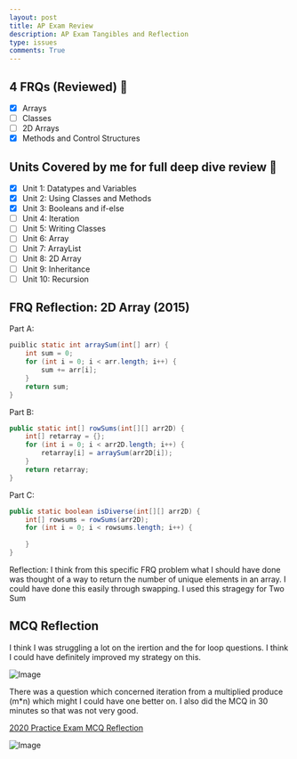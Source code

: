```yaml
---
layout: post
title: AP Exam Review
description: AP Exam Tangibles and Reflection
type: issues
comments: True
---
```


## 4 FRQs (Reviewed) 📝
- [x] Arrays
- [ ] Classes
- [ ] 2D Arrays
- [x] Methods and Control Structures

## Units Covered by me for full deep dive review 🌊

- [x] Unit 1: Datatypes and Variables
- [x] Unit 2: Using Classes and Methods
- [x] Unit 3: Booleans and if-else
- [ ] Unit 4: Iteration
- [ ] Unit 5: Writing Classes
- [ ] Unit 6: Array
- [ ] Unit 7: ArrayList
- [ ] Unit 8: 2D Array
- [ ] Unit 9: Inheritance
- [ ] Unit 10: Recursion

## FRQ Reflection: 2D Array (2015)

Part A:
```java
puiblic static int arraySum(int[] arr) {
	int sum = 0;
    for (int i = 0; i < arr.length; i++) {
    	sum += arr[i];
    }
    return sum;
}
```

Part B:
```java
public static int[] rowSums(int[][] arr2D) {
	int[] retarray = {};
    for (int i = 0; i < arr2D.length; i++) {
    	retarray[i] = arraySum(arr2D[i]);
    }
    return retarray;
}
```

Part C:
```java
public static boolean isDiverse(int[][] arr2D) {
	int[] rowsums = rowSums(arr2D);
    for (int i = 0; i < rowsums.length; i++) {
    	
    }
}
```

Reflection: I think from this specific FRQ problem what I should have done was thought of a way to return the number of unique elements in an array. I could have done this easily through swapping. I used this stragegy for Two Sum

## MCQ Reflection

I think I was struggling a lot on the irertion and the for loop questions. I think I could have definitely improved my strategy on this.

![Image](https://github.com/user-attachments/assets/e4f02274-62a2-489a-a727-4f73edde72dd)

There was a question which concerned iteration from a multiplied produce (m*n) which might I could have one better on. I also did the MCQ in 30 minutes so that was not very good.

[2020 Practice Exam MCQ Reflection](https://shuban-789.github.io/Shuban-CSA/2025/04/22/mcq_IPYNB_2_.html)

![Image](https://github.com/user-attachments/assets/bdeea6ca-e697-42d4-8b86-71cfcbca7edc)